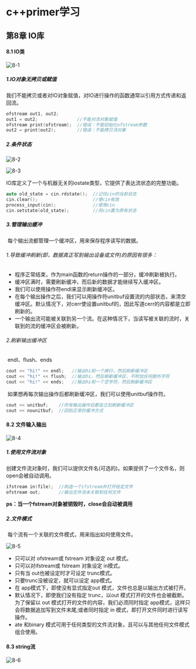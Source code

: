 # c++primer学习

## 第8章 IO库

#### 8.1 IO类

![8-1](E:\朱智博-文件杂项\c++\c++primer学习图片\8-1.png)

##### 1.IO对象无拷贝或赋值

​    我们不能拷贝或者对IO对象赋值，对IO进行操作的函数通常以引用方式传递和返回流。

```c++
ofstream out1, out2;
out1 = out2;               //不能对流对象赋值
ofstream print(ofstream);  //错误：不能初始化ofstream参数
out2 = print(out2);        //错误：不能拷贝流对象
```

##### 2.条件状态

![8-2](E:\朱智博-文件杂项\c++\c++primer学习图片\8-2.png)

![8-3](E:\朱智博-文件杂项\c++\c++primer学习图片\8-3.png)

​    IO库定义了一个与机器无关的iostate类型，它提供了表达流状态的完整功能。

```c++
auto old_state = cin.rdstate();  //记住cin的当前状态
cin.clear();                     //使cin有效
process_input(cin);              //使用cin
cin.setstate(old_state);         //将cin置为原有状态
```

##### 3.管理输出缓冲

​    每个输出流都管理一个缓冲区，用来保存程序读写的数据。

###### 1.导致缓冲刷新(即，数据真正写到输出设备或文件)的原因有很多：

- 程序正常结束，作为main函数的return操作的一部分，缓冲刷新被执行。
- 缓冲区满时，需要刷新缓冲，而后新的数据才能继续写入缓冲区。
- 我们可以使用操作符endl来显示刷新缓冲区。
- 在每个输出操作之后，我们可以用操作符unitbuf设置流的内部状态，来清空缓冲区。默认情况下，对cerr使设置unitbuf的，因此写道cerr的内容都是立即刷新的。
- 一个输出流可能被关联到另一个流。在这种情况下，当读写被关联的流时，关联到的流的缓冲区会被刷新。

###### 2.刷新输出缓冲区

​    endl、flush、ends

``` c++
cout << "hi!" << endl;   //输出hi和一个换行，然后刷新缓冲区
cout << "hi!" << flush;  //输出hi，然后刷新缓冲区，不附加任何额外字符
cout << "hi!" << ends;   //输出hi和一个空字符，然后刷新缓冲区
```

​    如果想再每次输出操作后都刷新缓冲区，我们可以使用unitbuf操作符。

```c++
cout << unitbuf;    //所有输出操作后都会立刻刷新缓冲区
cout << nounitbuf;  //回到正常的缓冲方式
```

#### 8.2 文件输入输出

![8-4](E:\朱智博-文件杂项\c++\c++primer学习图片\8-4.png)

##### 1.使用文件流对象

​    创建文件流对象时，我们可以提供文件名(可选的)。如果提供了一个文件名，则open会被自动调用。

```c++
ifstream in(file);  //构造一个ifstream并打开给定文件
ofstream out;       //输出文件流未关联到任何文件
```

​    **ps：当一个fstream对象被销毁时，close会自动被调用**

##### 2.文件模式

​    每个流有一个关联的文件模式，用来指出如何使用文件。

![8-5](E:\朱智博-文件杂项\c++\c++primer学习图片\8-5.png)

- 只可以对 ofstream或 fstream 对象设定 out 模式。
- 只可以对ifstream或 fstream 对象设定 in模式。
- 只有当 out也被设定时才可设定 trunc模式。
- 只要trunc没被设定，就可以设定 app模式。
- 在 app模式下，即使没有显式指定out 模式，文件也总是以输出方式被打开。
- 默认情况下，即使我们没有指定 trunc，以out 模式打开的文件也会被截断。为了保留以 out 模式打开的文件的内容，我们必须同时指定 app模式，这样只会将数据追加写到文件末尾;或者同时指定 in 模式，即打开文件同时进行读写操作。
- ate 和binary 模式可用于任何类型的文件流对象，且可以与其他任何文件模式组合使用。

#### 8.3 string流

![8-6](E:\朱智博-文件杂项\c++\c++primer学习图片\8-6.png)

